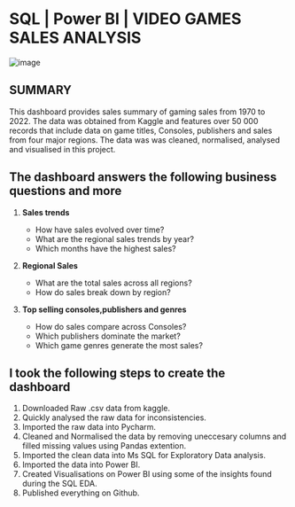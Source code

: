 # SQL | Power BI | VIDEO GAMES SALES ANALYSIS

![image](https://github.com/user-attachments/assets/e29bac71-95aa-44f9-a3f1-a87d675b7685)


## SUMMARY
This dashboard provides sales summary of gaming sales from 1970 to 2022. The data was obtained from Kaggle and features over 50 000 records that include data on game titles, Consoles, publishers and sales from four major regions. The data was was cleaned, normalised, analysed and visualised in this project.

## The dashboard answers the following business questions and more 

1. **Sales trends**
   * How have sales evolved over time?
   * What are the regional sales trends by year?
   * Which months have the highest sales?

2. **Regional Sales**
   * What are the total sales across all regions?
   * How do sales break down by region?
     
3. **Top selling consoles,publishers and genres**
   * How do sales compare across Consoles?
   * Which publishers dominate the market?
   * Which game genres generate the most sales?

## I took the following steps to create the dashboard
1. Downloaded Raw .csv data from kaggle.
2. Quickly analysed the raw data for inconsistencies.
3. Imported the raw data into Pycharm.
4. Cleaned and Normalised the data by removing uneccesary columns and filled missing values using Pandas extention.
5. Imported the clean data into Ms SQL for Exploratory Data analysis.
6. Imported the data into Power BI.
7. Created Visualisations on Power BI using some of the insights found during the SQL EDA.
8. Published everything on Github.

   
